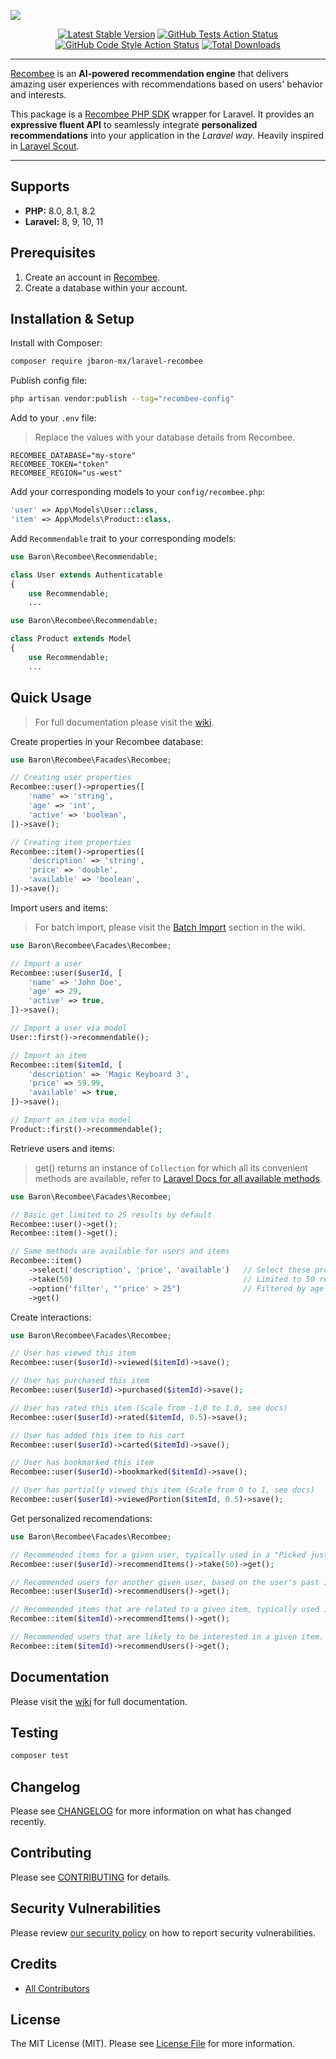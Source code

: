 ![](https://banners.beyondco.de/Laravel%20Recombee.png?theme=light&packageManager=composer+require&packageName=jbaron-mx%2Flaravel-recombee&pattern=architect&style=style_1&description=Seamless+integration+of+AI-powered+recommendations&md=1&showWatermark=0&fontSize=100px&images=https%3A%2F%2Flaravel.com%2Fimg%2Flogomark.min.svg)

<p align="center">
<a href="https://packagist.org/packages/jbaron-mx/laravel-recombee"><img src="https://img.shields.io/packagist/v/jbaron-mx/laravel-recombee.svg?style=flat-square" alt="Latest Stable Version"></a>
<a href="https://github.com/jbaron-mx/laravel-recombee/actions/workflows/run-tests.yml?query=branch%3Amain"><img src="https://img.shields.io/github/actions/workflow/status/jbaron-mx/laravel-recombee/run-tests.yml?label=tests&branch=main" alt="GitHub Tests Action Status"></a>
<a href="https://github.com/jbaron-mx/laravel-recombee/actions/workflows/php-cs-fixer.yml?query=branch%3Amain"><img src="https://img.shields.io/github/actions/workflow/status/jbaron-mx/laravel-recombee/php-cs-fixer.yml?label=code%20style&branch=main" alt="GitHub Code Style Action Status"></a>
<a href="https://packagist.org/packages/jbaron-mx/laravel-recombee"><img src="https://img.shields.io/packagist/dt/jbaron-mx/laravel-recombee.svg?style=flat-square" alt="Total Downloads"></a>
</p>

------

[Recombee](https://www.recombee.com/) is an **AI-powered recommendation engine** that delivers amazing user experiences with recommendations based on users' behavior and interests.

This package is a [Recombee PHP SDK](https://github.com/Recombee/php-api-client) wrapper for Laravel. It provides an **expressive fluent API** to seamlessly integrate **personalized recommendations** into your application in the *Laravel way*. Heavily inspired in [Laravel Scout](https://github.com/laravel/scout/).

---

## Supports

* **PHP:** 8.0, 8.1, 8.2
* **Laravel:** 8, 9, 10, 11

## Prerequisites

1. Create an account in [Recombee](https://www.recombee.com/).
2. Create a database within your account.

## Installation & Setup

Install with Composer:
```sh
composer require jbaron-mx/laravel-recombee
```

Publish config file:
```sh
php artisan vendor:publish --tag="recombee-config"
```

Add to your `.env` file:
> Replace the values with your database details from Recombee.
```env
RECOMBEE_DATABASE="my-store"
RECOMBEE_TOKEN="token"
RECOMBEE_REGION="us-west"
```

Add your corresponding models to your `config/recombee.php`:
```php
'user' => App\Models\User::class,
'item' => App\Models\Product::class,
```

Add `Recommendable` trait to your corresponding models:
```php
use Baron\Recombee\Recommendable;

class User extends Authenticatable
{
    use Recommendable;
    ...
```
```php
use Baron\Recombee\Recommendable;

class Product extends Model
{
    use Recommendable;
    ...
```

## Quick Usage

> For full documentation please visit the [wiki](https://github.com/jbaron-mx/laravel-recombee/wiki).

Create properties in your Recombee database:
```php
use Baron\Recombee\Facades\Recombee;

// Creating user properties
Recombee::user()->properties([
    'name' => 'string',
    'age' => 'int',
    'active' => 'boolean',
])->save();

// Creating item properties
Recombee::item()->properties([
    'description' => 'string',
    'price' => 'double',
    'available' => 'boolean',
])->save();
```

Import users and items:
> For batch import, please visit the [Batch Import](https://github.com/jbaron-mx/laravel-recombee/wiki/3.-Batch-Import) section in the wiki.
```php
use Baron\Recombee\Facades\Recombee;

// Import a user
Recombee::user($userId, [
    'name' => 'John Doe',
    'age' => 29,
    'active' => true,
])->save();

// Import a user via model
User::first()->recommendable();

// Import an item
Recombee::item($itemId, [
    'description' => 'Magic Keyboard 3',
    'price' => 59.99,
    'available' => true,
])->save();

// Import an item via model
Product::first()->recommendable();
```

Retrieve users and items:
> get() returns an instance of `Collection` for which all its convenient methods are available, refer to [Laravel Docs for all available methods](https://laravel.com/docs/master/collections#available-methods).
```php
use Baron\Recombee\Facades\Recombee;

// Basic get limited to 25 results by default
Recombee::user()->get(); 
Recombee::item()->get(); 

// Same methods are available for users and items
Recombee::item()
    ->select('description', 'price', 'available')   // Select these properties only
    ->take(50)                                      // Limited to 50 results
    ->option('filter', "'price' > 25")              // Filtered by age
    ->get()
```

Create interactions:
```php
use Baron\Recombee\Facades\Recombee;

// User has viewed this item
Recombee::user($userId)->viewed($itemId)->save();

// User has purchased this item
Recombee::user($userId)->purchased($itemId)->save();

// User has rated this item (Scale from -1.0 to 1.0, see docs)
Recombee::user($userId)->rated($itemId, 0.5)->save();

// User has added this item to his cart
Recombee::user($userId)->carted($itemId)->save();

// User has bookmarked this item
Recombee::user($userId)->bookmarked($itemId)->save();

// User has partially viewed this item (Scale from 0 to 1, see docs)
Recombee::user($userId)->viewedPortion($itemId, 0.5)->save();
```

Get personalized recomendations:
```php
use Baron\Recombee\Facades\Recombee;

// Recommended items for a given user, typically used in a "Picked just for you" section.
Recombee::user($userId)->recommendItems()->take(50)->get();

// Recommended users for another given user, based on the user's past interactions and values of properties.
Recombee::user($userId)->recommendUsers()->get();

// Recommended items that are related to a given item, typically used in a "Similar Products" section.
Recombee::item($itemId)->recommendItems()->get();

// Recommended users that are likely to be interested in a given item.
Recombee::item($itemId)->recommendUsers()->get();
```

## Documentation

Please visit the [wiki](https://github.com/jbaron-mx/laravel-recombee/wiki) for full documentation.

## Testing

```bash
composer test
```

## Changelog

Please see [CHANGELOG](CHANGELOG.md) for more information on what has changed recently.

## Contributing

Please see [CONTRIBUTING](https://github.com/spatie/.github/blob/main/CONTRIBUTING.md) for details.

## Security Vulnerabilities

Please review [our security policy](../../security/policy) on how to report security vulnerabilities.

## Credits

- [All Contributors](../../contributors)

## License

The MIT License (MIT). Please see [License File](LICENSE.md) for more information.
